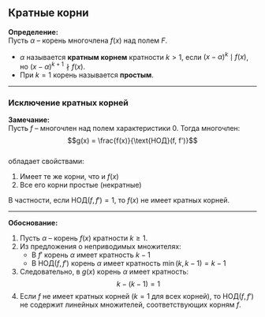 ## Кратные корни

**Определение:**  
Пусть $\alpha$ – корень многочлена $f(x)$ над полем $F$.  
- $\alpha$ называется **кратным корнем** кратности $k > 1$, если $(x - \alpha)^k \mid f(x)$, но $(x - \alpha)^{k+1} \nmid f(x)$.  
- При $k = 1$ корень называется **простым**.

---

### Исключение кратных корней  
**Замечание:**  
Пусть $f$ – многочлен над полем характеристики $0$. Тогда многочлен:  
$$g(x) = \frac{f(x)}{\text{НОД}(f, f')}$$  
обладает свойствами:  
1. Имеет те же корни, что и $f(x)$  
2. Все его корни простые (некратные)  

В частности, если $\text{НОД}(f, f') = 1$, то $f(x)$ не имеет кратных корней.

---

**Обоснование:**  
1. Пусть $\alpha$ – корень $f(x)$ кратности $k \geq 1$.  
2. Из предложения о неприводимых множителях:  
   - В $f'$ корень $\alpha$ имеет кратность $k-1$  
   - В $\text{НОД}(f, f')$ корень $\alpha$ имеет кратность $\min(k, k-1) = k-1$  
3. Следовательно, в $g(x)$ корень $\alpha$ имеет кратность:  
   $$k - (k-1) = 1$$  
4. Если $f$ не имеет кратных корней ($k=1$ для всех корней), то $\text{НОД}(f, f')$ не содержит линейных множителей, соответствующих корням $f$.  
